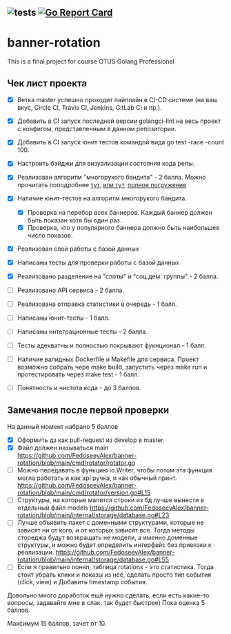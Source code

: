 ![tests](https://github.com/FedoseevAlex/banner-rotation/actions/workflows/tests.yml/badge.svg)
[![Go Report Card](https://goreportcard.com/badge/github.com/FedoseevAlex/banner-rotation)](https://goreportcard.com/report/github.com/FedoseevAlex/banner-rotation)
--------------

# banner-rotation
This is a final project for course OTUS Golang Professional

## Чек лист проекта
- [x] Ветка master успешно проходит пайплайн в CI-CD системе (на ваш вкус, Circle CI, Travis CI, Jenkins, GitLab CI и пр.).
- [x] Добавить в CI запуск последней версии golangci-lint на весь проект с конфигом, представленным в данном репозитории.
- [x] Добавить в CI запуск юнит тестов командой вида go test -race -count 100.
- [x] Настроить бэйджи для визуализации состояния кода репы.
- [x] Реализован алгоритм "многорукого бандита" - 2 балла.
    Можно прочитать поподробнее [тут](https://lilianweng.github.io/lil-log/2018/01/23/the-multi-armed-bandit-problem-and-its-solutions.html), [или тут](https://www.optimizely.com/optimization-glossary/multi-armed-bandit/), [полное погружение](https://arxiv.org/pdf/1904.07272.pdf)
- [x] Наличие юнит-тестов на алгоритм многорукого бандита.
    - [x] Проверка на перебор всех баннеров. Каждый баннер должен быть показан хотя бы один раз.
    - [x] Проверка, что у популярного баннера должно быть наибольшее число показов.
- [x] Реализован слой работы с базой данных
- [x] Написаны тесты для проверки работы с базой данных
- [x] Реализовано разделение на "слоты" и "соц.дем. группы" - 2 балла.
- [ ] Реализовано API сервиса - 2 балла.
- [ ] Реализована отправка статистики в очередь - 1 балл.
- [ ] Написаны юнит-тесты - 1 балл.
- [ ] Написаны интеграционные тесты - 2 балла.
- [ ] Тесты адекватны и полностью покрывают фукнционал - 1 балл.
- [ ] Наличие валидных Dockerfile и Makefile для сервиса. Проект возможно собрать чере make build, запустить через make run и протестировать через make test - 1 балл.
- [ ] Понятность и чистота кода - до 3 баллов.


## Замечания после первой проверки
На данный момент набрано 5 баллов

- [x] Оформить дз как pull-request из develop в master.
- [x] Файл должен называться main https://github.com/FedoseevAlex/banner-rotation/blob/main/cmd/rotator/rotator.go
- [ ] Можно передавать в функцию io.Writer, чтобы потом эта функция могла работать и как api ручка, и как обычный принт. https://github.com/FedoseevAlex/banner-rotation/blob/main/cmd/rotator/version.go#L15
- [ ] Структуры, на которые мапятся строки из бд лучше вынести в отдельный файл models https://github.com/FedoseevAlex/banner-rotation/blob/main/internal/storage/database.go#L23
- [ ] Лучше объявить пакет с доменными структурами, которые не зависят ни от кого, и от которых зависят все. Тогда методы стореджа будут возвращать не модели, а именно доменные структуры, и можно будет определить интерфейс без привязки к реализации. https://github.com/FedoseevAlex/banner-rotation/blob/main/internal/storage/database.go#L55
- [ ] Если я правильно понял, таблица rotations - это статистика. Тогда стоит убрать клики и показы из неё, сделать просто тип события (click, view) и Добавить timestamp события.

Довольно много доработок ещё нужно сделать, если есть какие-то вопросы, задавайте мне в слак, так будет быстрее)
Пока оценка 5 баллов.

Максимум 15 баллов, зачет от 10.